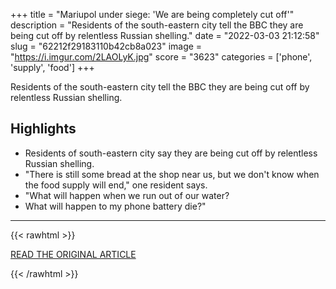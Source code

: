 +++
title = "Mariupol under siege: 'We are being completely cut off'"
description = "Residents of the south-eastern city tell the BBC they are being cut off by relentless Russian shelling."
date = "2022-03-03 21:12:58"
slug = "62212f29183110b42cb8a023"
image = "https://i.imgur.com/2LAOLyK.jpg"
score = "3623"
categories = ['phone', 'supply', 'food']
+++

Residents of the south-eastern city tell the BBC they are being cut off by relentless Russian shelling.

## Highlights

- Residents of south-eastern city say they are being cut off by relentless Russian shelling.
- "There is still some bread at the shop near us, but we don't know when the food supply will end," one resident says.
- "What will happen when we run out of our water?
- What will happen to my phone battery die?"

---

{{< rawhtml >}}
  <p class="article-category">
    <a target="_blank" href="https://www.bbc.com/news/world-europe-60601235">READ THE ORIGINAL ARTICLE</a>
  </p>
{{< /rawhtml >}}
